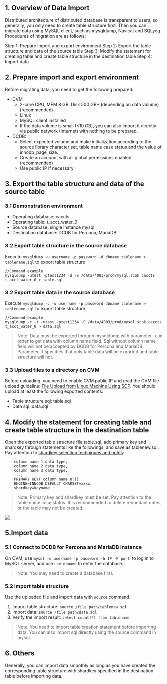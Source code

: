 ## 1. Overview of Data Import
Distributed architecture of distributed database is transparent to users, so generally, you only need to create table structure first. Then you can migrate data using MySQL client, such as mysqldump, Navicat and SQLyog. Procedures of migration are as follows:

Step 1: Prepare import and export environment
Step 2: Export the table structure and data of the source table
Step 3: Modify the statement for creating table and create table structure in the destination table
Step 4: Import data

## 2. Prepare import and export environment
Before migrating data, you need to get the following prepared:

- CVM
	- 2-core CPU, MEM 8 GB, Disk 500 GB+ (depending on data volume) (recommended)
	- Linux
	- MySQL client installed
	- If the data volume is small (<10 GB), you can also import it directly via public network (Internet) with nothing to be prepared.
- DCDB:
	- Select expected volume and make initialization according to the source library character set, table name case status and the value of innodb_page_size.
	- Create an account with all global permissions enabled (recommended)
	- Use public IP if necessary

## 3. Export the table structure and data of the source table
### 3.1 Demonstration environment
- Operating database: caccts
- Operating table: t_acct_water_0
- Source database: single instance mysql
- Destination database: DCDB for Percona, MariaDB

### 3.2 Export table structure in the source database
Execute `mysqldump -u username -p password -d dbname tablename > tablename.sql` to export table structure

```
//Command example
mysqldump -utest -ptest1234 -d -S /data/4003/prod/mysql.scok caccts t_acct_water_0 > table.sql
```
### 3.2 Export table data in the source database

Execute `mysqldump -c -u username -p password dbname tablename > tablename.sql` to export table structure

```
//Command example
mysqldump -c -t -utest -ptest1234 -S /data/4003/prod/mysql.scok caccts t_acct_water_0 > data.sql
```

> Note: Data must be exported through mysqldump with parameter -c in order to get data with column name field. Sql without column name field will not be accepted by DCDB for Percona and MariaDB. Parameter -t specifies that only table data will be exported and table structure will not.

### 3.3 Upload files to a directory on CVM
Before uploading, you need to enable CVM public IP and read the CVM file upload guideline: [File Upload from Linux Machine Using SCP](https://www.qcloud.com/document/product/213/2133). You should upload at least the following exported contents:
- Table structure sql: table.sql
- Data sql: data.sql

## 4. Modify the statement for creating table and create table structure in the destination table
Open the exported table structure file table.sql, add primary key and shardkey through statements like the followings, and save as tablenew.sql. Pay attention to [shardkey selection techniques and notes]():
```CREATE TAbLE (
	column name 1 data type,
	column name 2 data type,
	column name 3 data type,
	...,
	PRIMARY KEY('column name n'))
	ENGINE=INNODB DEFAULT CHARSET=xxxx 
	shardkey=keyname
```

>Note: Primary key and shardkey must be set. Pay attention to the table name case status. It is recommended to delete redundant notes, or the table may not be created.

![](https://mc.qcloudimg.com/static/img/1cd921ececbacf81226a69a0eb5b919a/image.png)

## 5.Import data
### 5.1 Connect to DCDB for Percona and MariaDB instance
On CVM, use `mysql -u username -p password -h IP -P port `to log in to MySQL server, and use `use dbname` to enter the database.

> Note: You may need to create a database first.

### 5.2 Import table structure
Use the uploaded file and import data with `source` command.

1. Import table structure: `source /file path/tablenew.sql`
2. Import data: `source /file path/data.sql`
3. Verify the import result: `select count(*) from tablename`

> Note: You need to import table creation statement before importing data. You can also import sql directly using the source command in mysql.

## 6. Others
Generally, you can import data smoothly as long as you have created the corresponding table structure with shardkey specified in the destination table before importing data.
